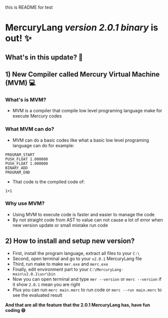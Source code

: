 this is README for test
# MercuryLang *version 2.0.1 binary* is out! ✨
## What's in this update? 👀

## 1) New Compiler called Mercury Virtual Machine (MVM) 💻
### What's is MVM? 
* MVM is a compiler that compile low level programing language make for execute Mercury codes 
### What MVM can do? 
* MVM can do a basic codes like what a basic low level programing language can do for example:
```MVM
PROGRAM_START
PUSH_FLOAT 1.000000
PUSH_FLOAT 1.000000
BINARY_ADD
PROGRAM_END
```
* That code is the compiled code of:
``` MercuryLang
1+1
```
### Why use MVM? 
* Using MVM to execute code is faster and easier to manage the code 
* By not straight code from AST to value can not cause a lot of error when new version update or small mistake run code 
## 2) How to install and setup new version?
* First, install the program language, extract all files to your ```C:\```
* Second, open terminal and go to your ```v2.0.1``` MercuryLang file
* Third, run make to make ```mer.exe``` and ```merc.exe```
* Finally, edit environment part to your ```C:\MercuryLang-main\v2.0.1\usr\bin```
* Now you can open terminal and type ```mer --version``` or ```merc --version``` if it show ```2.0.1``` mean you are right
* Plus you can run ```merc main.merc``` to run code or ```merc --run main.merc``` to see the evaluated result
  
**And that are all the feature that the 2.0.1 MercuryLang has, have fun coding 😆**
